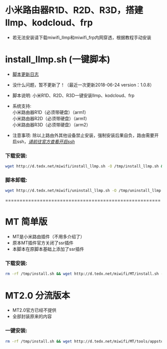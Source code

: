 # 小米路由器R1D、R2D、R3D，搭建llmp、kodcloud、frp

- 若无法安装请下载miwifi_llmp和miwifi_frp内网穿透，根据教程手动安装

install_llmp.sh (一键脚本)
======
- [脚本更新日志](https://github.com/wo20ljj/miwifi/blob/master/log.md)
- 没什么问题，暂不更新了！（最近一次更新2018-06-24 version：1.0.8）

- 脚本说明: 小米R1D、R2D、R3D一键安装llmp、kodcloud、frp
- 系统支持:   
  小米路由器R1D（必须带硬盘）（arm1）  
  小米路由器R2D（必须带硬盘）（arm1）  
  小米路由器R3D（必须带硬盘）（arm2）  
- 注意事项: 除以上路由外其他设备禁止安装，强制安装后果自负，路由需要开启ssh，[*请前往官方查看开启ssh*](http://www1.miwifi.com/miwifi_open.html)

### 下载安装:
``` bash
wget http://d.tedx.net/miwifi/install_llmp.sh -O /tmp/install_llmp.sh && chmod +x /tmp/install_llmp.sh && /tmp/install_llmp.sh
```

### 脚本卸载:
``` bash
wget http://d.tedx.net/miwifi/uninstall_llmp.sh -O /tmp/uninstall_llmp.sh && chmod +x /tmp/uninstall_llmp.sh && /tmp/uninstall_llmp.sh
```
======================================================
# MT 简单版
- MT是小米路由插件（不用多介绍了）
- 原本MT插件官方关闭了ssr插件
- 本脚本在原脚本基础上添加了ssr插件

### 下载安装:
``` bash
rm -rf /tmp/install.sh && wget http://d.tedx.net/miwifi/MT/install.sh -O /tmp/install.sh && chmod +x /tmp/install.sh && /tmp/install.sh
```

# MT2.0 分流版本
- MT2.0官方已经不提供
- 全部封装原来的内容

### 一键安装:
``` bash
rm -rf /tmp/install.sh && wget http://d.tedx.net/miwifi/MT/tools/appstore/install.sh -O /tmp/install.sh && chmod +x /tmp/install.sh && /tmp/install.sh
```
